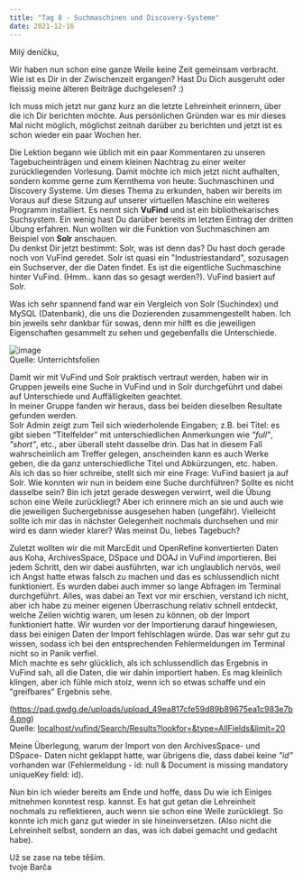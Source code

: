 ```yaml
---
title: "Tag 8 - Suchmaschinen und Discovery-Systeme"
date: 2021-12-16
---
```


Milý deníčku,

Wir haben nun schon eine ganze Weile keine Zeit gemeinsam verbracht. Wie ist es Dir in der Zwischenzeit ergangen? Hast Du Dich ausgeruht oder fleissig meine älteren Beiträge duchgelesen? :)

Ich muss mich jetzt nur ganz kurz an die letzte Lehreinheit erinnern, über die ich Dir berichten möchte. Aus persönlichen Gründen war es mir dieses Mal nicht möglich, möglichst zeitnah darüber zu berichten und jetzt ist es schon wieder ein paar Wochen her.

Die Lektion begann wie üblich mit ein paar Kommentaren zu unseren Tagebucheinträgen und einem kleinen Nachtrag zu einer weiter zurückliegenden Vorlesung. Damit möchte ich mich jetzt nicht aufhalten, sondern komme gerne zum Kernthema von heute: Suchmaschinen und Discovery Systeme.
Um dieses Thema zu erkunden, haben wir bereits im Voraus auf diese Sitzung auf unserer virtuellen Maschine ein weiteres Programm installiert. Es nennt sich **VuFind** und ist ein bibliothekarisches Suchsystem. Ein wenig hast Du darüber bereits im letzten Eintrag der dritten Übung erfahren. Nun wollten wir die Funktion von Suchmaschinen am Beispiel von **Solr** anschauen. <br>
Du denkst Dir jetzt bestimmt: Solr, was ist denn das? Du hast doch gerade noch von VuFind geredet. Solr ist quasi ein "Industriestandard", sozusagen ein Suchserver, der die Daten findet. Es ist die eigentliche Suchmaschine hinter VuFind. (Hmm.. kann das so gesagt werden?). VuFind basiert auf Solr.

Was ich sehr spannend fand war ein Vergleich von Solr (Suchindex) und MySQL (Datenbank), die uns die Dozierenden zusammengestellt haben. Ich bin jeweils sehr dankbar für sowas, denn mir hilft es die jeweiligen Eigenschaften gesammelt zu sehen und gegebenfalls die Unterschiede.

![image](https://user-images.githubusercontent.com/90834630/151721741-c624f31e-9aa6-4f1c-82bd-125ebcd80b2b.png) <br>
Quelle: Unterrichtsfolien

Damit wir mit VuFind und Solr praktisch vertraut werden, haben wir in Gruppen jeweils eine Suche in VuFind und in Solr durchgeführt und dabei auf Unterschiede und Auffälligkeiten geachtet. <br>
In meiner Gruppe fanden wir heraus, dass bei beiden dieselben Resultate gefunden werden. <br>
Solr Admin zeigt zum Teil sich wiederholende Eingaben; z.B. bei Titel: es gibt sieben “Titelfelder” mit unterschiedlichen Anmerkungen wie *"full"*, *"short"*, etc., aber überall steht dasselbe drin. Das hat in diesem Fall wahrscheinlich am Treffer gelegen, anscheinden kann es auch Werke geben, die da ganz unterschiedliche Titel und Abkürzungen, etc. haben. <br>
Als ich das so hier schreibe, stellt sich mir eine Frage: VuFind basiert ja auf Solr. Wie konnten wir nun in beidem eine Suche durchführen? Sollte es nicht dasselbe sein?
Bin ich jetzt gerade deswegen verwirrt, weil die Übung schon eine Weile zurückliegt? Aber ich erinnere mich an sie und auch wie die jeweiligen Suchergebnisse ausgesehen 
haben (ungefähr). Vielleicht sollte ich mir das in nächster Gelegenheit nochmals durchsehen und mir wird es dann wieder klarer? Was meinst Du, liebes Tagebuch?

Zuletzt wollten wir die mit MarcEdit und OpenRefine konvertierten Daten aus Koha, ArchivesSpace, DSpace und DOAJ in VuFind importieren.
Bei jedem Schritt, den wir dabei ausführten, war ich unglaublich nervös, weil ich Angst hatte etwas falsch zu machen und das es schlussendlich nicht funktioniert. Es wurden dabei auch immer so lange Abfragen im Terminal durchgeführt. Alles, was dabei an Text vor mir erschien, verstand ich nicht, aber ich habe zu meiner eigenen Überraschung relativ 
schnell entdeckt, welche Zeilen wichtig waren, um lesen zu können, ob der Import funktioniert hatte. Wir wurden vor der Importierung darauf hingewiesen, dass bei einigen Daten der Import fehlschlagen würde. Das war sehr gut zu wissen, sodass ich bei den entsprechenden Fehlermeldungen im Terminal nicht so in Panik verfiel. <br>
Mich machte es sehr glücklich, als ich schlussendlich das Ergebnis in VuFind sah, all die Daten, die wir dahin importiert haben. Es mag kleinlich klingen, aber ich fühle mich stolz, wenn ich so etwas schaffe und ein "greifbares" Ergebnis sehe. <br>

(https://pad.gwdg.de/uploads/upload_49ea817cfe59d89b89675ea1c983e7b4.png) <br>
Quelle: [localhost/vufind/Search/Results?lookfor=&type=AllFields&limit=20](localhost/vufind/Search/Results?lookfor=&type=AllFields&limit=20)

Meine Überlegung, warum der Import von den ArchivesSpace- und DSpace- Daten nicht geklappt hatte, war übrigens die, dass dabei keine *"id"* vorhanden war (Fehlermeldung - id: null & Document is missing mandatory uniqueKey field: id).

Nun bin ich wieder bereits am Ende und hoffe, dass Du wie ich Einiges mitnehmen konntest resp. kannst. Es hat gut getan die Lehreinheit nochmals zu reflektieren, auch wenn sie schon eine Weile zurückliegt. So konnte ich mich ganz gut wieder in sie hineinversetzen. (Also nicht die Lehreinheit selbst, sondern an das, was ich dabei gemacht und gedacht habe). 

Už se zase na tebe těším. <br>
tvoje Barča

